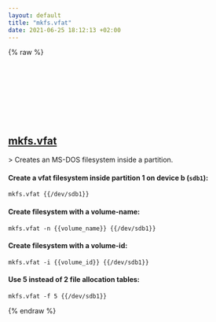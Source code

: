 ```yaml
---
layout: default
title: "mkfs.vfat"
date: 2021-06-25 18:12:13 +02:00
---
```

{% raw %}
<h2 id="mkfs.vfat">
  <a href="/en/linux/mkfs.vfat.html">mkfs.vfat</a> <a href="#mkfs.vfat"><svg class="icon">
    <use href="/assets/images/unicode_sprite.svg#link" />
  </svg></a>
</h2>
> Creates an MS-DOS filesystem inside a partition.

#### Create a vfat filesystem inside partition 1 on device b (`sdb1`):
```shell
mkfs.vfat {{/dev/sdb1}}
```
#### Create filesystem with a volume-name:
```shell
mkfs.vfat -n {{volume_name}} {{/dev/sdb1}}
```
#### Create filesystem with a volume-id:
```shell
mkfs.vfat -i {{volume_id}} {{/dev/sdb1}}
```
#### Use 5 instead of 2 file allocation tables:
```shell
mkfs.vfat -f 5 {{/dev/sdb1}}
```
{% endraw %}